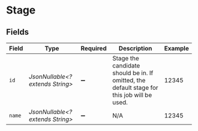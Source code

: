 # Stage


## Fields

| Field                                                                                      | Type                                                                                       | Required                                                                                   | Description                                                                                | Example                                                                                    |
| ------------------------------------------------------------------------------------------ | ------------------------------------------------------------------------------------------ | ------------------------------------------------------------------------------------------ | ------------------------------------------------------------------------------------------ | ------------------------------------------------------------------------------------------ |
| `id`                                                                                       | *JsonNullable<? extends String>*                                                           | :heavy_minus_sign:                                                                         | Stage the candidate should be in. If omitted, the default stage for this job will be used. | 12345                                                                                      |
| `name`                                                                                     | *JsonNullable<? extends String>*                                                           | :heavy_minus_sign:                                                                         | N/A                                                                                        | 12345                                                                                      |